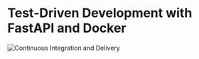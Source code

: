 # Test-Driven Development with FastAPI and Docker

![Continuous Integration and Delivery](https://github.com/salahelfarissi/fastapi-tdd/workflows/Continuous%20Integration%20and%20Delivery/badge.svg?branch=main)